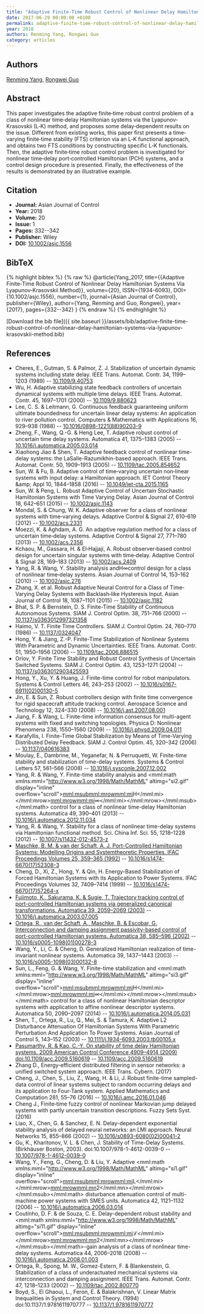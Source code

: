 ```yaml
---
title: "Adaptive Finite‐Time Robust Control of Nonlinear Delay Hamiltonian Systems Via Lyapunov‐Krasovskii Method"
date: 2017-06-29 00:00:00 +0100
permalink: adaptive-finite-time-robust-control-of-nonlinear-delay-hamiltonian-systems-via-lyapunov-krasovskii-method
year: 2018
authors: Renming Yang, Rongwei Guo
category: articles
---
```

 
## Authors
[Renming Yang](authors/renming-yang), [Rongwei Guo](authors/rongwei-guo)
 
## Abstract
This paper investigates the adaptive finite‐time robust control problem of a class of nonlinear time‐delay Hamiltonian systems via the Lyapunov‐Krasovskii (L‐K) method, and proposes some delay‐dependent results on the issue. Different from existing works, this paper first presents a time‐varying finite‐time stability (FTS) criterion via an L‐K functional approach, and obtains two FTS conditions by constructing specific L‐K functionals. Then, the adaptive finite‐time robust control problem is investigated for nonlinear time‐delay port‐controlled Hamiltonian (PCH) systems, and a control design procedure is presented. Finally, the effectiveness of the results is demonstrated by an illustrative example.
 
## Citation
- **Journal:** Asian Journal of Control
- **Year:** 2018
- **Volume:** 20
- **Issue:** 1
- **Pages:** 332--342
- **Publisher:** Wiley
- **DOI:** [10.1002/asjc.1556](https://doi.org/10.1002/asjc.1556)
 
## BibTeX
{% highlight bibtex %}
{% raw %}
@article{Yang_2017,
  title={{Adaptive Finite‐Time Robust Control of Nonlinear Delay Hamiltonian Systems Via Lyapunov‐Krasovskii Method}},
  volume={20},
  ISSN={1934-6093},
  DOI={10.1002/asjc.1556},
  number={1},
  journal={Asian Journal of Control},
  publisher={Wiley},
  author={Yang, Renming and Guo, Rongwei},
  year={2017},
  pages={332--342}
}
{% endraw %}
{% endhighlight %}
 
[Download the bib file]({{ site.baseurl }}/assets/bib/adaptive-finite-time-robust-control-of-nonlinear-delay-hamiltonian-systems-via-lyapunov-krasovskii-method.bib)
 
## References
- Cheres, E., Gutman, S. & Palmor, Z. J. Stabilization of uncertain dynamic systems including state delay. IEEE Trans. Automat. Contr. 34, 1199–1203 (1989) -- [10.1109/9.40753](https://doi.org/10.1109/9.40753)
- Wu, H. Adaptive stabilizing state feedback controllers of uncertain dynamical systems with multiple time delays. IEEE Trans. Automat. Contr. 45, 1697–1701 (2000) -- [10.1109/9.880623](https://doi.org/10.1109/9.880623)
- Lee, C. S. & Leitmann, G. Continuous feedback guaranteeing uniform ultimate boundedness for uncertain linear delay systems: An application to river pollution control. Computers &amp; Mathematics with Applications 16, 929–938 (1988) -- [10.1016/0898-1221(88)90203-9](https://doi.org/10.1016/0898-1221(88)90203-9)
- Zheng, F., Wang, Q.-G. & Heng Lee, T. Adaptive robust control of uncertain time delay systems. Automatica 41, 1375–1383 (2005) -- [10.1016/j.automatica.2005.03.014](https://doi.org/10.1016/j.automatica.2005.03.014)
- Xiaohong Jiao & Shen, T. Adaptive feedback control of nonlinear time-delay systems: the LaSalle-Razumikhin-based approach. IEEE Trans. Automat. Contr. 50, 1909–1913 (2005) -- [10.1109/tac.2005.854652](https://doi.org/10.1109/tac.2005.854652)
- Sun, W. & Fu, B. Adaptive control of time‐varying uncertain non‐linear systems with input delay: a Hamiltonian approach. IET Control Theory &amp;amp; Appl 10, 1844–1858 (2016) -- [10.1049/iet-cta.2015.1165](https://doi.org/10.1049/iet-cta.2015.1165)
- Sun, W. & Peng, L. Robust Adaptive Control of Uncertain Stochastic Hamiltonian Systems with Time Varying Delay. Asian Journal of Control 18, 642–651 (2015) -- [10.1002/asjc.1143](https://doi.org/10.1002/asjc.1143)
- Mondal, S. & Chung, W. K. Adaptive observer for a class of nonlinear systems with time‐varying delays. Adaptive Control &amp; Signal 27, 610–619 (2012) -- [10.1002/acs.2331](https://doi.org/10.1002/acs.2331)
- Moezzi, K. & Aghdam, A. G. An adaptive regulation method for a class of uncertain time‐delay systems. Adaptive Control &amp; Signal 27, 771–780 (2013) -- [10.1002/acs.2356](https://doi.org/10.1002/acs.2356)
- Kchaou, M., Gassara, H. & El‐Hajjaji, A. Robust observer‐based control design for uncertain singular systems with time‐delay. Adaptive Control &amp; Signal 28, 169–183 (2013) -- [10.1002/acs.2409](https://doi.org/10.1002/acs.2409)
- Yang, R. & Wang, Y. Stability analysis andH∞control design for a class of nonlinear time‐delay systems. Asian Journal of Control 14, 153–162 (2010) -- [10.1002/asjc.276](https://doi.org/10.1002/asjc.276)
- Zhang, X. et al. Robust Adaptive Neural Control for a Class of Time‐Varying Delay Systems with Backlash‐like Hysteresis Input. Asian Journal of Control 18, 1087–1101 (2015) -- [10.1002/asjc.1182](https://doi.org/10.1002/asjc.1182)
- Bhat, S. P. & Bernstein, D. S. Finite-Time Stability of Continuous Autonomous Systems. SIAM J. Control Optim. 38, 751–766 (2000) -- [10.1137/s0363012997321358](https://doi.org/10.1137/s0363012997321358)
- Haimo, V. T. Finite Time Controllers. SIAM J. Control Optim. 24, 760–770 (1986) -- [10.1137/0324047](https://doi.org/10.1137/0324047)
- Hong, Y. & Jiang, Z.-P. Finite-Time Stabilization of Nonlinear Systems With Parametric and Dynamic Uncertainties. IEEE Trans. Automat. Contr. 51, 1950–1956 (2006) -- [10.1109/tac.2006.886515](https://doi.org/10.1109/tac.2006.886515)
- Orlov, Y. Finite Time Stability and Robust Control Synthesis of Uncertain Switched Systems. SIAM J. Control Optim. 43, 1253–1271 (2004) -- [10.1137/s0363012903425593](https://doi.org/10.1137/s0363012903425593)
- Hong, Y., Xu, Y. & Huang, J. Finite-time control for robot manipulators. Systems &amp; Control Letters 46, 243–253 (2002) -- [10.1016/s0167-6911(02)00130-5](https://doi.org/10.1016/s0167-6911(02)00130-5)
- Jin, E. & Sun, Z. Robust controllers design with finite time convergence for rigid spacecraft attitude tracking control. Aerospace Science and Technology 12, 324–330 (2008) -- [10.1016/j.ast.2007.08.001](https://doi.org/10.1016/j.ast.2007.08.001)
- Jiang, F. & Wang, L. Finite-time information consensus for multi-agent systems with fixed and switching topologies. Physica D: Nonlinear Phenomena 238, 1550–1560 (2009) -- [10.1016/j.physd.2009.04.011](https://doi.org/10.1016/j.physd.2009.04.011)
- Karafyllis, I. Finite-Time Global Stabilization by Means of Time-Varying Distributed Delay Feedback. SIAM J. Control Optim. 45, 320–342 (2006) -- [10.1137/040616383](https://doi.org/10.1137/040616383)
- Moulay, E., Dambrine, M., Yeganefar, N. & Perruquetti, W. Finite-time stability and stabilization of time-delay systems. Systems &amp; Control Letters 57, 561–566 (2008) -- [10.1016/j.sysconle.2007.12.002](https://doi.org/10.1016/j.sysconle.2007.12.002)
- Yang, R. & Wang, Y. Finite-time stability analysis and <mml:math xmlns:mml="http://www.w3.org/1998/Math/MathML" altimg="si2.gif" display="inline" overflow="scroll"><mml:msub><mml:mrow><mml:mi>H</mml:mi></mml:mrow><mml:mrow><mml:mi>∞</mml:mi></mml:mrow></mml:msub></mml:math> control for a class of nonlinear time-delay Hamiltonian systems. Automatica 49, 390–401 (2013) -- [10.1016/j.automatica.2012.11.034](https://doi.org/10.1016/j.automatica.2012.11.034)
- Yang, R. & Wang, Y. Stability for a class of nonlinear time-delay systems via Hamiltonian functional method. Sci. China Inf. Sci. 55, 1218–1228 (2012) -- [10.1007/s11432-012-4573-z](https://doi.org/10.1007/s11432-012-4573-z)
- [Maschke, B. M. & van der Schaft, A. J. Port-Controlled Hamiltonian Systems: Modelling Origins and Systemtheoretic Properties. IFAC Proceedings Volumes 25, 359–365 (1992)](port-controlled-hamiltonian-systems-modelling-origins-and-systemtheoretic-properties) -- [10.1016/s1474-6670(17)52308-3](https://doi.org/10.1016/s1474-6670(17)52308-3)
- Cheng, D., Xi, Z., Hong, Y. & Qin, H. Energy-Based Stabilization of Forced Hamiltonian Systems with its Application to Power Systems. IFAC Proceedings Volumes 32, 7409–7414 (1999) -- [10.1016/s1474-6670(17)57264-x](https://doi.org/10.1016/s1474-6670(17)57264-x)
- [Fujimoto, K., Sakurama, K. & Sugie, T. Trajectory tracking control of port-controlled Hamiltonian systems via generalized canonical transformations. Automatica 39, 2059–2069 (2003)](trajectory-tracking-control-of-port-controlled-hamiltonian-systems-via-generalized-canonical-transformations) -- [10.1016/j.automatica.2003.07.005](https://doi.org/10.1016/j.automatica.2003.07.005)
- [Ortega, R., van der Schaft, A., Maschke, B. & Escobar, G. Interconnection and damping assignment passivity-based control of port-controlled Hamiltonian systems. Automatica 38, 585–596 (2002)](interconnection-and-damping-assignment-passivity-based-control-of-port-controlled-hamiltonian-systems) -- [10.1016/s0005-1098(01)00278-3](https://doi.org/10.1016/s0005-1098(01)00278-3)
- Wang, Y., Li, C. & Cheng, D. Generalized Hamiltonian realization of time-invariant nonlinear systems. Automatica 39, 1437–1443 (2003) -- [10.1016/s0005-1098(03)00132-8](https://doi.org/10.1016/s0005-1098(03)00132-8)
- Sun, L., Feng, G. & Wang, Y. Finite-time stabilization and <mml:math xmlns:mml="http://www.w3.org/1998/Math/MathML" altimg="si3.gif" display="inline" overflow="scroll"><mml:msub><mml:mrow><mml:mi>H</mml:mi></mml:mrow><mml:mrow><mml:mi>∞</mml:mi></mml:mrow></mml:msub></mml:math> control for a class of nonlinear Hamiltonian descriptor systems with application to affine nonlinear descriptor systems. Automatica 50, 2090–2097 (2014) -- [10.1016/j.automatica.2014.05.031](https://doi.org/10.1016/j.automatica.2014.05.031)
- Shen, T., Ortega, R., Lu, Q., Mei, S. & Tamura, K. Adaptive L2 Disturbance Attenuation Of Hamiltonian Systems With Parametric Perturbation And Application To Power Systems. Asian Journal of Control 5, 143–152 (2003) -- [10.1111/j.1934-6093.2003.tb00105.x](https://doi.org/10.1111/j.1934-6093.2003.tb00105.x)
- [Pasumarthy, R. & Kao, C.-Y. On stability of time delay Hamiltonian systems. 2009 American Control Conference 4909–4914 (2009) doi:10.1109/acc.2009.5160619](on-stability-of-time-delay-hamiltonian-systems) -- [10.1109/acc.2009.5160619](https://doi.org/10.1109/acc.2009.5160619)
- Zhang D., Energy‐efficient distributed filtering in sensor networks: a unified switched system approach. IEEE Trans. Cybern. (2017)
- Cheng, J., Chen, S., Liu, Z., Wang, H. & Li, J. Robust finite-time sampled-data control of linear systems subject to random occurring delays and its application to Four-Tank system. Applied Mathematics and Computation 281, 55–76 (2016) -- [10.1016/j.amc.2016.01.046](https://doi.org/10.1016/j.amc.2016.01.046)
- Cheng J., Finite‐time  fuzzy control of nonlinear Markovian jump delayed systems with partly uncertain transition descriptions. Fuzzy Sets Syst. (2016)
- Liao, X., Chen, G. & Sanchez, E. N. Delay-dependent exponential stability analysis of delayed neural networks: an LMI approach. Neural Networks 15, 855–866 (2002) -- [10.1016/s0893-6080(02)00041-2](https://doi.org/10.1016/s0893-6080(02)00041-2)
- Gu, K., Kharitonov, V. L. & Chen, J. Stability of Time-Delay Systems. (Birkhäuser Boston, 2003). doi:10.1007/978-1-4612-0039-0 -- [10.1007/978-1-4612-0039-0](https://doi.org/10.1007/978-1-4612-0039-0)
- Wang, Y., Feng, G., Cheng, D. & Liu, Y. Adaptive <mml:math xmlns:mml="http://www.w3.org/1998/Math/MathML" altimg="si1.gif" display="inline" overflow="scroll"><mml:msub><mml:mrow><mml:mi>L</mml:mi></mml:mrow><mml:mrow><mml:mn>2</mml:mn></mml:mrow></mml:msub></mml:math> disturbance attenuation control of multi-machine power systems with SMES units. Automatica 42, 1121–1132 (2006) -- [10.1016/j.automatica.2006.03.014](https://doi.org/10.1016/j.automatica.2006.03.014)
- Coutinho, D. F. & de Souza, C. E. Delay-dependent robust stability and <mml:math xmlns:mml="http://www.w3.org/1998/Math/MathML" altimg="si11.gif" display="inline" overflow="scroll"><mml:msub><mml:mrow><mml:mi>ℒ</mml:mi></mml:mrow><mml:mrow><mml:mn>2</mml:mn></mml:mrow></mml:msub></mml:math>-gain analysis of a class of nonlinear time-delay systems. Automatica 44, 2006–2018 (2008) -- [10.1016/j.automatica.2008.01.003](https://doi.org/10.1016/j.automatica.2008.01.003)
- Ortega, R., Spong, M. W., Gomez-Estern, F. & Blankenstein, G. Stabilization of a class of underactuated mechanical systems via interconnection and damping assignment. IEEE Trans. Automat. Contr. 47, 1218–1233 (2002) -- [10.1109/tac.2002.800770](https://doi.org/10.1109/tac.2002.800770)
- Boyd, S., El Ghaoui, L., Feron, E. & Balakrishnan, V. Linear Matrix Inequalities in System and Control Theory. (1994) doi:10.1137/1.9781611970777 -- [10.1137/1.9781611970777](https://doi.org/10.1137/1.9781611970777)


